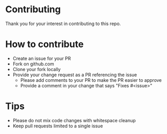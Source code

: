 # Contributing

Thank you for your interest in contributing to this repo.

# How to contribute

* Create an issue for your PR
* Fork on github.com
* Clone your fork locally
* Provide your change request as a PR referencing the issue
  * Please add comments to your PR to make the PR easier to approve
  * Provide a comment in your change that says "Fixes #&lt;issue&gt;"

# Tips

* Please do not mix code changes with whitespace cleanup
* Keep pull requests limited to a single issue
